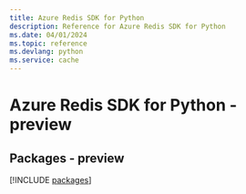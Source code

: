 ```yaml
---
title: Azure Redis SDK for Python
description: Reference for Azure Redis SDK for Python
ms.date: 04/01/2024
ms.topic: reference
ms.devlang: python
ms.service: cache
---
```

# Azure Redis SDK for Python - preview
## Packages - preview
[!INCLUDE [packages](redis-index.md)]